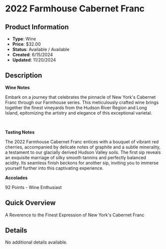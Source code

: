 # 2022 Farmhouse Cabernet Franc

## Product Information
- **Type**: Wine
- **Price**: $32.00
- **Status**: Available / Available
- **Created**: 6/15/2024
- **Updated**: 11/20/2024

## Description
<p><strong>Wine Notes</strong></p>
<p><span style="font-weight: 400;">Embark on a journey that celebrates the pinnacle of New York's Cabernet Franc through our Farmhouse series. This meticulously crafted wine brings together the finest vineyards from the Hudson River Region and Long Island, epitomizing the artistry and elegance of this exceptional varietal.</span></p>
<p>&nbsp;</p>
<p><strong>Tasting Notes</strong></p>
<p><span style="font-weight: 400;">The 2022 Farmhouse Cabernet Franc entices with a bouquet of vibrant red cherries, accompanied by delicate notes of graphite and a subtle minerality, a testament to our glacially derived Hudson Valley soils. The first sip reveals an exquisite marriage of silky smooth tannins and perfectly balanced acidity. Its seamless finish beckons for another sip, inviting you to immerse yourself further into this captivating experience.</span></p>
<p><strong>Accolades</strong></p>
<p>92 Points - Wine Enthusiast</p>

## Quick Overview
A Reverence to the Finest Expression of New York's Cabernet Franc

## Details
No additional details available.

